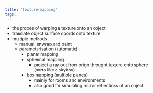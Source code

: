 ```yaml
---
title: "texture-mapping"
tags: 
---
```

- the proces of warping a texture onto an object
- translate object surface coords onto texture
- multiple methods
	- manual: unwrap and paint
	- parameterisation (automatic)
		- planar mapping
		- spherical mapping
			- project a ray out from orign throught texture onto sphere (sorta like a skybox)
		- box mapping (multiple planes)
			- mainly for rooms and environments
			- also good for simulating mirror reflections of an object